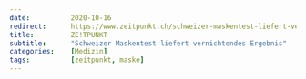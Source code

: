 ```yaml
---
date:          2020-10-16
redirect:      https://www.zeitpunkt.ch/schweizer-maskentest-liefert-vernichtendes-ergebnis
title:         ZE!TPUNKT
subtitle:      "Schweizer Maskentest liefert vernichtendes Ergebnis"
categories:    [Medizin]
tags:          [zeitpunkt, maske]
---
```


